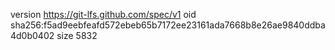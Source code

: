 version https://git-lfs.github.com/spec/v1
oid sha256:f5ad9eebfeafd572ebeb65b7172ee23161ada7668b8e26ae9840ddba4d0b0402
size 5832
